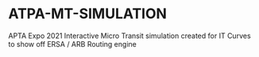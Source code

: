 # ATPA-MT-SIMULATION
APTA Expo 2021 Interactive Micro Transit simulation created for IT Curves to show off ERSA / ARB Routing engine
